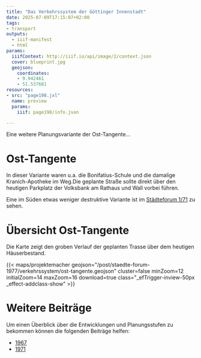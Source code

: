 ```yaml
---
title: "Das Verkehrssystem der Göttinger Innenstadt"
date: 2025-07-09T17:15:07+02:00
tags:
- transport
outputs:
  - iiif-manifest
  - html
params:
  iiifContext: http://iiif.io/api/image/2/context.json
  cover: blueprint.jpg
  geojson:
    coordinates:
    - 9.942461
    - 51.537681
resources:
- src: "page198.jxl"
  name: preview
  params:
    iiif: page198/info.json

---
```


Eine weitere Planungsvariante der Ost-Tangente...

<!--more-->

# Ost-Tangente
In dieser Variante waren u.a. die Bonifatius-Schule und die damalige Kranich-Apotheke im Weg.Die geplante Straße sollte direkt über den heutigen Parkplatz der Volksbank am Rathaus und Wall vorbei führen.

Eine im Süden etwas weniger destruktive Variante ist im [Städteforum 1/71](/post/staedte-forum-1-71-goettingen/verkehrsentwicklung) zu sehen.

# Übersicht Ost-Tangente
Die Karte zeigt den groben Verlauf der geplanten Trasse über dem heutigen Häuserbestand.

{{< maps/projektemacher
  geojson="/post/staedte-forum-1977/verkehrssystem/ost-tangente.geojson"
  cluster=false
  minZoom=12
  initialZoom=14
  maxZoom=16
  download=true
  class="_efTrigger-inview-50px _effect-addclass-show" >}}


# Weitere Beiträge
Um einen Überblick über die Entwicklungen und Planungsstufen zu bekommen können die folgenden Beiträge helfen:
* [1967](/post/bauinformation-nr1-1967/verkehr/)
* [1971](/post/staedte-forum-1-71-goettingen/verkehrsentwicklung/)
